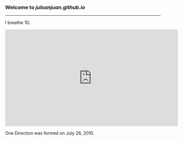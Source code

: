### Welcome to *julsanjuan.github.io*
---
I breathe 1D.

<iframe width="560" height="315" src="https://www.youtube.com/embed/W-TE_Ys4iwM" title="YouTube video player" frameborder="0" allow="accelerometer; autoplay; clipboard-write; encrypted-media; gyroscope; picture-in-picture" allowfullscreen></iframe>

One Direction was formed on July 26, 2010.
